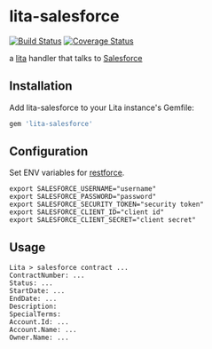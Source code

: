 # lita-salesforce

[![Build Status](https://travis-ci.org/chulkilee/lita-salesforce.svg?branch=master)](https://travis-ci.org/chulkilee/lita-salesforce)
[![Coverage Status](https://coveralls.io/repos/chulkilee/lita-salesforce/badge.svg?branch=master&service=github)](https://coveralls.io/github/chulkilee/lita-salesforce?branch=master)

a [lita](https://www.lita.io/) handler that talks to [Salesforce](https://www.salesforce.com/)

## Installation

Add lita-salesforce to your Lita instance's Gemfile:

``` ruby
gem 'lita-salesforce'
```

## Configuration

Set ENV variables for [restforce](https://github.com/ejholmes/restforce).

```
export SALESFORCE_USERNAME="username"
export SALESFORCE_PASSWORD="password"
export SALESFORCE_SECURITY_TOKEN="security token"
export SALESFORCE_CLIENT_ID="client id"
export SALESFORCE_CLIENT_SECRET="client secret"
```

## Usage

```
Lita > salesforce contract ...
ContractNumber: ...
Status: ...
StartDate: ...
EndDate: ...
Description:
SpecialTerms:
Account.Id: ...
Account.Name: ...
Owner.Name: ...
```
